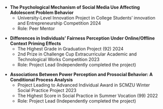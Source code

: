 - <strong>The Psychological Mechanism of Social Media Use Affecting Adolescent Problem Behavior</strong>
  - University-Level Innovation Project in College Students’ innovation and Entrepreneurship Competition 2024
  - Role: Peer Mentor
  
<p>

- <strong>Differences in Individuals’ Fairness Perception Under Online/Offline Context Priming Effects</strong>
  - The Highest Grade in Graduation Project (92) 2024
  - 2nd Prize in Challenge Cup Extracurricular Academic and Technological Works Competition 2023
  - Role: Project Lead (Independently completed the project)
  
<p>

- <strong>Associations Between Power Perception and Prosocial Behavior: A Conditional Process Analysis</strong>
  - Project Leading to Advanced Individual Award in SCMZU Winter Social Practice Project 2023
  - The Highest Score in Social Practice in Summer Vocation (99) 2022
  - Role: Project Lead (Independently completed the project)